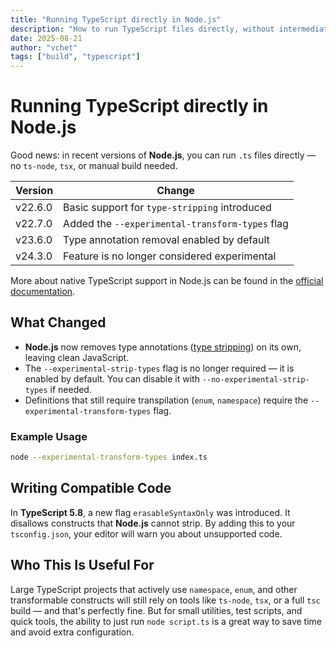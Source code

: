 ```yaml
---
title: "Running TypeScript directly in Node.js"
description: "How to run TypeScript files directly, without intermediate transpilation, using modern Node.js versions."
date: 2025-08-21
author: "vchet"
tags: ["build", "typescript"]
---
```


# Running TypeScript directly in Node.js

Good news: in recent versions of **Node.js**, you can run `.ts` files directly — no `ts-node`, `tsx`, or manual build needed.

| Version | Change                                          |
|---------|-------------------------------------------------|
| v22.6.0 | Basic support for `type-stripping` introduced   |
| v22.7.0 | Added the `--experimental-transform-types` flag |
| v23.6.0 | Type annotation removal enabled by default      |
| v24.3.0 | Feature is no longer considered experimental    |

More about native TypeScript support in Node.js can be found in the [official documentation](https://nodejs.org/en/learn/typescript/run-natively).

## What Changed

- **Node.js** now removes type annotations ([type stripping](https://nodejs.org/api/typescript.html#type-stripping)) on its own, leaving clean JavaScript.
- The `--experimental-strip-types` flag is no longer required — it is enabled by default. You can disable it with `--no-experimental-strip-types` if needed.
- Definitions that still require transpilation (`enum`, `namespace`) require the `--experimental-transform-types` flag.

### Example Usage

```bash
node --experimental-transform-types index.ts
```

## Writing Compatible Code

In **TypeScript 5.8**, a new flag `erasableSyntaxOnly` was introduced. It disallows constructs that **Node.js** cannot strip. By adding this to your `tsconfig.json`, your editor will warn you about unsupported code.

## Who This Is Useful For

Large TypeScript projects that actively use `namespace`, `enum`, and other transformable constructs will still rely on tools like `ts-node`, `tsx`, or a full `tsc` build — and that's perfectly fine. But for small utilities, test scripts, and quick tools, the ability to just run `node script.ts` is a great way to save time and avoid extra configuration.
